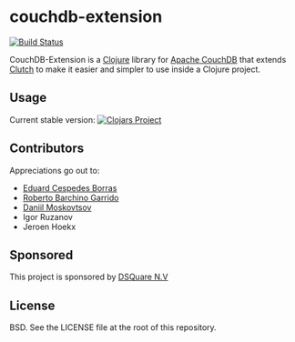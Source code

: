 # couchdb-extension
[![Build Status](https://travis-ci.org/dsquare-open-source/couchdb-extension.svg)](https://travis-ci.org/dsquare-open-source/couchdb-extension)

CouchDB-Extension is a [Clojure](http://clojure.org) library for [Apache CouchDB](http://couchdb.apache.org/) that
extends [Clutch](https://github.com/clojure-clutch/clutch) to make it easier and simpler to use inside a Clojure project.

## Usage
Current stable version: [![Clojars Project](http://clojars.org/couchdb-extension/latest-version.svg)](http://clojars.org/couchdb-extension)

## Contributors

Appreciations go out to:

* [Eduard Cespedes Borras](https://github.com/haduart)
* [Roberto Barchino Garrido](https://github.com/fisoide)
* [Daniil Moskovtsov](https://github.com/dmoskovsov)
* Igor Ruzanov
* Jeroen Hoekx

## Sponsored
This project is sponsored by [DSQuare N.V](http://dsquare.be)


## License

BSD.  See the LICENSE file at the root of this repository.
